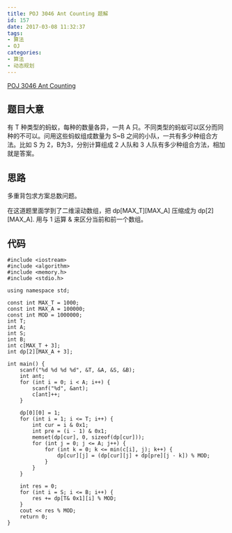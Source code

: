 ```yaml
---
title: POJ 3046 Ant Counting 题解
id: 157
date: 2017-03-08 11:32:37
tags:
- 算法
- OJ
categories:
- 算法
- 动态规划
---
```



[POJ 3046 Ant Counting](http://poj.org/problem?id=3046)


## 题目大意

有 T 种类型的蚂蚁，每种的数量各异，一共 A 只。不同类型的蚂蚁可以区分而同种的不可以。问用这些蚂蚁组成数量为 S~B 之间的小队，一共有多少种组合方法。比如 S 为 2，B为3，分别计算组成 2 人队和 3 人队有多少种组合方法，相加就是答案。

## 思路

多重背包求方案总数问题。

在这道题里面学到了二维滚动数组，把 dp[MAX_T][MAX_A] 压缩成为 dp[2][MAX_A]. 用与 1 运算 & 来区分当前和前一个数组。


<!-- more -->
## 代码
```
#include <iostream>
#include <algorithm>
#include <memory.h>
#include <stdio.h>

using namespace std;

const int MAX_T = 1000;
const int MAX_A = 100000;
const int MOD = 1000000;
int T;
int A;
int S;
int B;
int c[MAX_T + 3];
int dp[2][MAX_A + 3];

int main() {
    scanf("%d %d %d %d", &T, &A, &S, &B);
    int ant;
    for (int i = 0; i < A; i++) {
        scanf("%d", &ant);
        c[ant]++;
    }

    dp[0][0] = 1;
    for (int i = 1; i <= T; i++) {
        int cur = i & 0x1;
        int pre = (i - 1) & 0x1;
        memset(dp[cur], 0, sizeof(dp[cur]));
        for (int j = 0; j <= A; j++) {
            for (int k = 0; k <= min(c[i], j); k++) {
                dp[cur][j] = (dp[cur][j] + dp[pre][j - k]) % MOD;
            }
        }
    }

    int res = 0;
    for (int i = S; i <= B; i++) {
        res += dp[T& 0x1][i] % MOD;
    }
    cout << res % MOD;
    return 0; 
}
```

&nbsp;
